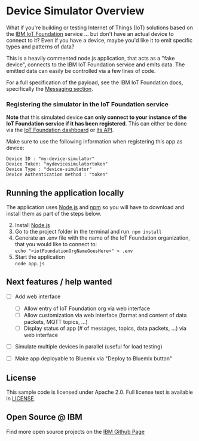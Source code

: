 # Device Simulator Overview

What if you're building or testing Internet of Things (IoT) solutions based on the [IBM IoT Foundation][iotf_url] service ... but don't have an actual device to connect to it? Even if you have a device, maybe you'd like it to emit specific types and patterns of data?

This is a heavily commented node.js application, that acts as a "fake device", connects to the IBM IoT Foundation service and emits data. The emitted data can easily be controlled via a few lines of code.

For a full specification of the payload, see the IBM IoT Foundation docs, specifically the [Messaging section][iotf_messaging_doc].


### Registering the simulator in the IoT Foundation service

**Note** that this simulated device **can only connect to your instance of the IoT Foundation service if it has been registered**. This can either be done via the [IoT Foundation dashboard][iotf_dashboard_doc] or [its API][iotf_api].

Make sure to use the following information when registering this app as device:

    Device ID : "my-device-simulator"
    Device Token: "mydevicesimulatortoken"
    Device Type : "device-simulator"
    Device Authentication method : "token"


## Running the application locally

  The application uses [Node.js](http://nodejs.org/) and [npm](https://www.npmjs.com/) so you will have to download and install them as part of the steps below.

2. Install [Node.js](http://nodejs.org/)
3. Go to the project folder in the terminal and run:
    `npm install`
4. Generate an .env file with the name of the IoT Foundation organization, that you would like to connect to:  
    ``echo "<iotFoundationOrgNameGoesHere>" > .env``
5. Start the application  
    `node app.js`


## Next features / help wanted

- [ ] Add web interface
  - [ ] Allow entry of IoT Foundation org via web interface
  - [ ] Allow customization via web interface (format and content of data packets, MQTT topics, ...)
  - [ ] Display status of app (# of messages, topics, data packets, ...) via web interface

- [ ] Simulate multiple devices in parallel (useful for load testing)

- [ ] Make app deployable to Bluemix via "Deploy to Bluemix button"


## License

This sample code is licensed under Apache 2.0. Full license text is available in [LICENSE](LICENSE).


## Open Source @ IBM
Find more open source projects on the [IBM Github Page](http://ibm.github.io/)

[bluemix_url]: https://bluemix.net
[iotf_url]: https://console.ng.bluemix.net/catalog/services/internet-of-things-foundation
[sign_up]: https://console.ng.bluemix.net/registration/
[cloud_foundry]: https://github.com/cloudfoundry/cli
[iotf_api]: https://developer.ibm.com/iotfoundation/recipes/api-documentation/
[iotf_dashboard_doc]: https://www.ng.bluemix.net/docs/services/IoT/index.html#iot170
[iotf_messaging_doc]: https://docs.internetofthings.ibmcloud.com/messaging/payload.html
